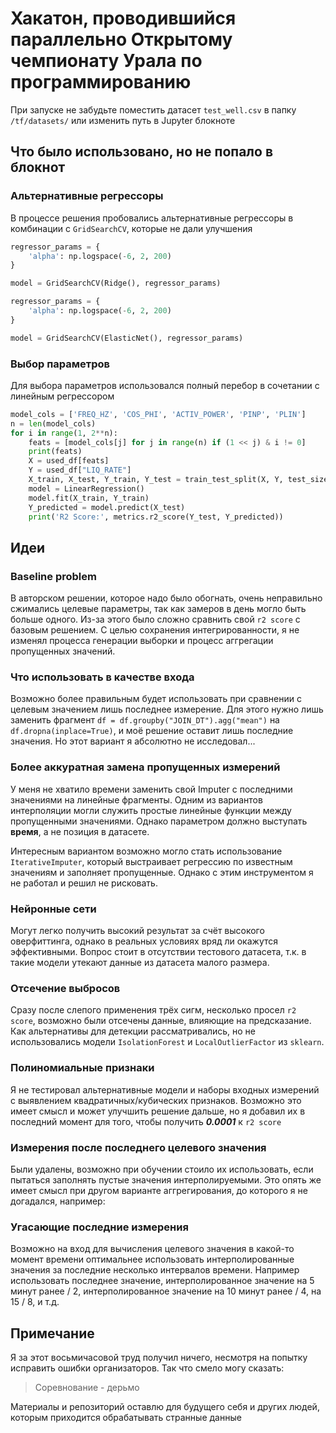 # Хакатон, проводившийся параллельно Открытому чемпионату Урала по программированию

При запуске не забудьте поместить датасет `test_well.csv` в папку `/tf/datasets/` или изменить путь в Jupyter блокноте

## Что было использовано, но не попало в блокнот

### Альтернативные регрессоры
В процессе решения пробовались альтернативные регрессоры в комбинации с `GridSearchCV`, которые не дали улучшения

```python
regressor_params = {
    'alpha': np.logspace(-6, 2, 200)
}

model = GridSearchCV(Ridge(), regressor_params)
```

```python
regressor_params = {
    'alpha': np.logspace(-6, 2, 200)
}

model = GridSearchCV(ElasticNet(), regressor_params)
```

### Выбор параметров
Для выбора параметров использовался полный перебор в сочетании с линейным регрессором

```python
model_cols = ['FREQ_HZ', 'COS_PHI', 'ACTIV_POWER', 'PINP', 'PLIN']
n = len(model_cols)
for i in range(1, 2**n):
    feats = [model_cols[j] for j in range(n) if (1 << j) & i != 0]
    print(feats)
    X = used_df[feats]
    Y = used_df["LIQ_RATE"]
    X_train, X_test, Y_train, Y_test = train_test_split(X, Y, test_size=0.33, random_state=42)
    model = LinearRegression()
    model.fit(X_train, Y_train)
    Y_predicted = model.predict(X_test)
    print('R2 Score:', metrics.r2_score(Y_test, Y_predicted))
```

## Идеи

### Baseline problem
В авторском решении, которое надо было обогнать, очень неправильно сжимались целевые параметры, так как замеров в день могло быть больше одного.
Из-за этого было сложно сравнить свой `r2 score` с базовым решением.
С целью сохранения интегрированности, я не изменял процесса генерации выборки и процесс аггрегации пропущенных значений.

### Что использовать в качестве входа
Возможно более правильным будет использовать при сравнении с целевым значением лишь последнее измерение.
Для этого нужно лишь заменить фрагмент `df = df.groupby("JOIN_DT").agg("mean")` на `df.dropna(inplace=True)`, и моё решение оставит лишь последние значения.
Но этот вариант я абсолютно не исследовал...

### Более аккуратная замена пропущенных измерений
У меня не хватило времени заменить свой Imputer с последними значениями на линейные фрагменты.
Одним из вариантов интерполяции могли служить простые линейные функции между пропущенными значениями.
Однако параметром должно выступать __время__, а не позиция в датасете.

Интересным вариантом возможно могло стать использование `IterativeImputer`, который выстраивает регрессию по известным значениям и заполняет пропущенные.
Однако с этим инструментом я не работал и решил не рисковать.

### Нейронные сети
Могут легко получить высокий результат за счёт высокого оверфиттинга, однако в реальных условиях вряд ли окажутся эффективными.
Вопрос стоит в отсутствии тестового датасета, т.к. в такие модели утекают данные из датасета малого размера.

### Отсечение выбросов
Сразу после слепого применения трёх сигм, несколько просел `r2 score`, возможно были отсечены данные, влияющие на предсказание.
Как альтернативы для детекции рассматривались, но не использовались модели `IsolationForest` и `LocalOutlierFactor` из `sklearn`.

### Полиномиальные признаки
Я не тестировал альтернативные модели и наборы входных измерений с выявлением квадратичных/кубических признаков.
Возможно это имеет смысл и может улучшить решение дальше, но я добавил их в последний момент для того, чтобы получить ___0.0001___ к `r2 score`

### Измерения после последнего целевого значения
Были удалены, возможно при обучении стоило их использовать, если пытаться заполнять пустые значения интерполируемыми.
Это опять же имеет смысл при другом варианте аггрегирования, до которого я не догадался, например:

### Угасающие последние измерения
Возможно на вход для вычисления целевого значения в какой-то момент времени оптимальнее использовать интерполированные значения за последние несколько интервалов времени.
Например использовать последнее значение, интерполированное значение на 5 минут ранее / 2, интерполированное значение на 10 минут ранее / 4, на 15 / 8, и т.д.

## Примечание
Я за этот восьмичасовой труд получил ничего, несмотря на попытку исправить ошибки организаторов.
Так что смело могу сказать:
> Соревнование - дерьмо

Материалы и репозиторий оставлю для будущего себя и других людей, которым приходится обрабатывать странные данные
